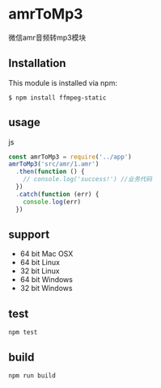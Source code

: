 # amrToMp3
微信amr音频转mp3模块

## Installation
This module is installed via npm:
```
$ npm install ffmpeg-static
```

## usage
js
```js
const amrToMp3 = require('../app')
amrToMp3('src/amr/1.amr')
  .then(function () {
    // console.log('success!') //业务代码
  })
  .catch(function (err) {
    console.log(err)
  })
```

## support
* 64 bit Mac OSX
* 64 bit Linux
* 32 bit Linux
* 64 bit Windows
* 32 bit Windows

## test
```
npm test
```

## build
```
npm run build
```



